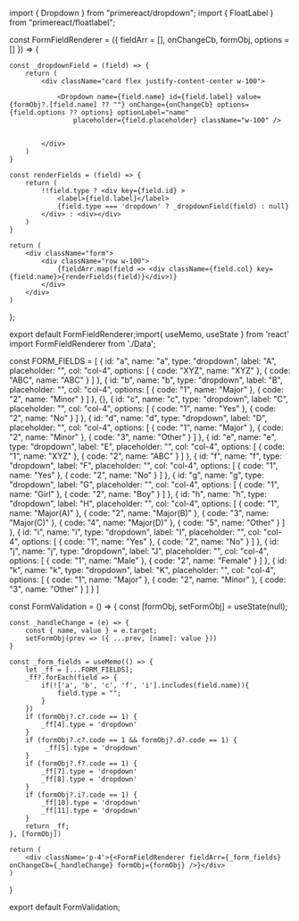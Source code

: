 import { Dropdown } from "primereact/dropdown";
import { FloatLabel } from "primereact/floatlabel";

const FormFieldRenderer = ({ fieldArr = [], onChangeCb, formObj, options = [] }) => {   

    const _dropdownField = (field) => {
        return (
            <div className="card flex justify-content-center w-100">
             
                <Dropdown name={field.name} id={field.label} value={formObj?.[field.name] ?? ""} onChange={onChangeCb} options={field.options ?? options} optionLabel="name"
                    placeholder={field.placeholder} className="w-100" />
              
               
            </div>
        )
    }  

    const renderFields = (field) => {
        return (
            !!field.type ? <div key={field.id} >
                <label>{field.label}</label>               
                {field.type === 'dropdown' ? _dropdownField(field) : null}
            </div> : <div></div>
        )
    }

    return (
        <div className="form">
            <div className="row w-100">
                {fieldArr.map(field => <div className={field.col} key={field.name}>{renderFields(field)}</div>)}
            </div>
        </div>
    )
};

export default FormFieldRenderer;import{ useMemo, useState } from 'react'
import FormFieldRenderer from './Data';

const FORM_FIELDS = [
    {
        id: "a",
        name: "a",
        type: "dropdown",
        label: "A",
        placeholder: "",
        col: "col-4",
        options: [
            {
                code: "XYZ",
                name: "XYZ"
            },
            {
                code: "ABC",
                name: "ABC"
            }
        ]
    },
    {
        id: "b",
        name: "b",
        type: "dropdown",
        label: "B",
        placeholder: "",
        col: "col-4",
        options: [
            {
                code: "1",
                name: "Major"
            },
            {
                code: "2",
                name: "Minor"
            }
        ]
    },
    {},
    {
        id: "c",
        name: "c",
        type: "dropdown",
        label: "C",
        placeholder: "",
        col: "col-4",
        options: [
            {
                code: "1",
                name: "Yes"
            },
            {
                code: "2",
                name: "No"
            }
        ]
    },
    {
        id: "d",
        name: "d",
        type: "dropdown",
        label: "D",
        placeholder: "",
        col: "col-4",
        options: [
            {
                code: "1",
                name: "Major"
            },
            {
                code: "2",
                name: "Minor"
            },
            {
                code: "3",
                name: "Other"
            }
        ]
    },
    {
        id: "e",
        name: "e",
        type: "dropdown",
        label: "E",
        placeholder: "",
        col: "col-4",
        options: [
            {
                code: "1",
                name: "XYZ"
            },
            {
                code: "2",
                name: "ABC"
            }
        ]
    },
    {
        id: "f",
        name: "f",
        type: "dropdown",
        label: "F",
        placeholder: "",
        col: "col-4",
        options: [
            {
                code: "1",
                name: "Yes"
            },
            {
                code: "2",
                name: "No"
            }
        ]
    },
    {
        id: "g",
        name: "g",
        type: "dropdown",
        label: "G",
        placeholder: "",
        col: "col-4",
        options: [
            {
                code: "1",
                name: "Girl"
            },
            {
                code: "2",
                name: "Boy"
            }
        ]
    },
    {
        id: "h",
        name: "h",
        type: "dropdown",
        label: "H",
        placeholder: "",
        col: "col-4",
        options: [
            {
                code: "1",
                name: "Major(A)"
            },
            {
                code: "2",
                name: "Major(B)"
            },
            {
                code: "3",
                name: "Major(C)"
            },
            {
                code: "4",
                name: "Major(D)"
            },
            {
                code: "5",
                name: "Other"
            }
        ]
    },
    {
        id: "i",
        name: "i",
        type: "dropdown",
        label: "I",
        placeholder: "",
        col: "col-4",
        options: [
            {
                code: "1",
                name: "Yes"
            },
            {
                code: "2",
                name: "No"
            }
        ]
    },
    {
        id: "j",
        name: "j",
        type: "dropdown",
        label: "J",
        placeholder: "",
        col: "col-4",
        options: [
            {
                code: "1",
                name: "Male"
            },
            {
                code: "2",
                name: "Female"
            }
        ]
    },
    {
        id: "k",
        name: "k",
        type: "dropdown",
        label: "K",
        placeholder: "",
        col: "col-4",
        options: [
            {
                code: "1",
                name: "Major"
            },
            {
                code: "2",
                name: "Minor"
            },
            {
                code: "3",
                name: "Other"
            }
        ]
    }
]

const FormValidation = () => {
    const [formObj, setFormObj] = useState(null);

    const _handleChange = (e) => {
        const { name, value } = e.target;
        setFormObj(prev => ({ ...prev, [name]: value }))
    }

    const _form_fields = useMemo(() => {
        let _ff = [...FORM_FIELDS];
        _ff?.forEach(field => {
            if(!['a', 'b', 'c', 'f', 'i'].includes(field.name)){
                field.type = "";
            }
        })
        if (formObj?.c?.code == 1) {
            _ff[4].type = 'dropdown'
        }
        if (formObj?.c?.code == 1 && formObj?.d?.code == 1) {
             _ff[5].type = 'dropdown'
        }
        if (formObj?.f?.code == 1) {
            _ff[7].type = 'dropdown'
            _ff[8].type = 'dropdown'
        }
        if (formObj?.i?.code == 1) {
            _ff[10].type = 'dropdown'
            _ff[11].type = 'dropdown'
        }
        return _ff;
    }, [formObj])
    
    return (
        <div className='p-4'>{<FormFieldRenderer fieldArr={_form_fields} onChangeCb={_handleChange} formObj={formObj} />}</div>
    )
}

export default FormValidation;